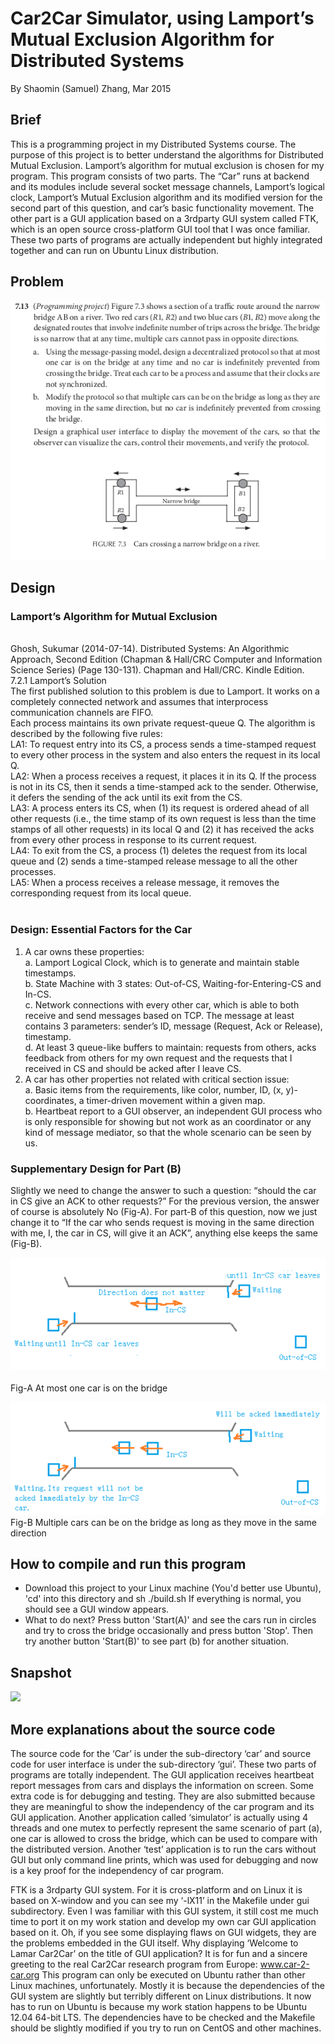 # Car2Car Simulator, using Lamport’s Mutual Exclusion Algorithm for Distributed Systems
By Shaomin (Samuel) Zhang, Mar 2015

## Brief
This is a programming project in my Distributed Systems course. The purpose of this project is to better understand the algorithms for Distributed Mutual Exclusion. Lamport’s algorithm for mutual exclusion is chosen for my program. This program consists of two parts. The “Car” runs at backend and its modules include several socket message channels, Lamport’s logical clock, Lamport’s Mutual Exclusion algorithm and its modified version for the second part of this question, and car’s basic functionality movement. The other part is a GUI application based on a 3rdparty GUI system called FTK, which is an open source cross-platform GUI tool that I was once familiar. These two parts of programs are actually independent but highly integrated together and can run on Ubuntu Linux distribution. 

## Problem
![](https://raw.githubusercontent.com/smicn/Car2Car/master/docs/question.png)

## Design
### Lamport’s Algorithm for Mutual Exclusion
<br>
Ghosh, Sukumar (2014-07-14). Distributed Systems: An Algorithmic Approach, Second Edition (Chapman & Hall/CRC Computer and Information Science Series) (Page 130-131). Chapman and Hall/CRC. Kindle Edition.<br>
7.2.1 Lamport’s Solution<br>
	The first published solution to this problem is due to Lamport. It works on a completely connected network and assumes that interprocess communication channels are FIFO.<br>
	Each process maintains its own private request-queue Q. The algorithm is described by the following five rules:<br>
	LA1: To request entry into its CS, a process sends a time-stamped request to every other process in the system and also enters the request in its local Q.<br>
	LA2: When a process receives a request, it places it in its Q. If the process is not in its CS, then it sends a time-stamped ack to the sender. Otherwise, it defers the sending of the ack until its exit from the CS.<br>
	LA3: A process enters its CS, when (1) its request is ordered ahead of all other requests (i.e., the time stamp of its own request is less than the time stamps of all other requests) in its local Q and (2) it has received the acks from every other process in response to its current request.<br>
	LA4: To exit from the CS, a process (1) deletes the request from its local queue and (2) sends a time-stamped release message to all the other processes.<br>
	LA5: When a process receives a release message, it removes the corresponding request from its local queue.<br>
<br>

### Design: Essential Factors for the Car

1. A car owns these properties: <br>
	a. Lamport Logical Clock, which is to generate and maintain stable timestamps. <br>
	b. State Machine with 3 states:  Out-of-CS, Waiting-for-Entering-CS and In-CS. <br>
	c. Network connections with every other car, which is able to both receive and send messages based on TCP. The message at least contains 3 parameters: sender’s ID, message (Request, Ack or Release), timestamp. <br>
	d. At least 3 queue-like buffers to maintain: requests from others, acks feedback from others for my own request and the requests that I received in CS and should be acked after I leave CS. <br>
2. A car has other properties not related with critical section issue: <br>
	a. Basic items from the requirements, like color, number, ID, (x, y)-coordinates, a timer-driven movement within a given map. <br>
	b. Heartbeat report to a GUI observer, an independent GUI process who is only responsible for showing but not work as an coordinator or any kind of message mediator, so that the whole scenario can be seen by us. <br>











### Supplementary Design for Part (B)

Slightly we need to change the answer to such a question: “should the car in CS give an ACK to other requests?” For the previous version, the answer of course is absolutely No (Fig-A).  For part-B of this question, now we just change it to “If the car who sends request is moving in the same direction with me, I, the car in CS, will give it an ACK”, anything else keeps the same (Fig-B).

![](https://raw.githubusercontent.com/smicn/Car2Car/master/docs/partA.png)  
<br>Fig-A At most one car is on the bridge

![](https://raw.githubusercontent.com/smicn/Car2Car/master/docs/partB.png) 
<br>Fig-B Multiple cars can be on the bridge as long as they move in the same direction

## How to compile and run this program
* Download this project to your Linux machine (You'd better use Ubuntu), 'cd' into this directory and sh ./build.sh If everything is normal, you should see a GUI window appears. 
* What to do next? Press button 'Start(A)' and see the cars run in circles and try to cross the bridge occasionally and press button 'Stop'. Then try another button 'Start(B)' to see part (b) for another situation.

## Snapshot
![](https://raw.githubusercontent.com/smicn/Car2Car/master/docs/snapshot.jpg)


## More explanations about the source code
The source code for the ‘Car’ is under the sub-directory ‘car’ and source code for user interface is under the sub-directory ‘gui’. These two parts of programs are totally independent. The GUI application receives heartbeat report messages from cars and displays the information on screen.
Some extra code is for debugging and testing. They are also submitted because they are meaningful to show the independency of the car program and its GUI application. Another application called ‘simulator’ is actually using 4 threads and one mutex to perfectly represent the same scenario of part (a), one car is allowed to cross the bridge, which can be used to compare with the distributed version. Another ‘test’ application is to run the cars without GUI but only command line prints, which was used for debugging and now is a key proof for the independency of car program.

FTK is a 3rdparty GUI system. For it is cross-platform and on Linux it is based on X-window and you can see my ‘-lX11’ in the Makefile under gui subdirectory. Even I was familiar with this GUI system, it still cost me much time to port it on my work station and develop my own car GUI application based on it. Oh, if you see some displaying flaws on GUI widgets, they are the problems embedded in the GUI itself.
Why displaying ‘Welcome to Lamar Car2Car’ on the title of GUI application? It is for fun and a sincere greeting to the real Car2Car research program from Europe: www.car-2-car.org
This program can only be executed on Ubuntu rather than other Linux machines, unfortunately. Mostly it is because the dependencies of the GUI system are slightly but terribly different on Linux distributions. It now has to run on Ubuntu is because my work station happens to be Ubuntu 12.04 64-bit LTS. The dependencies have to be checked and the Makefile should be slightly modified if you try to run on CentOS and other machines.

